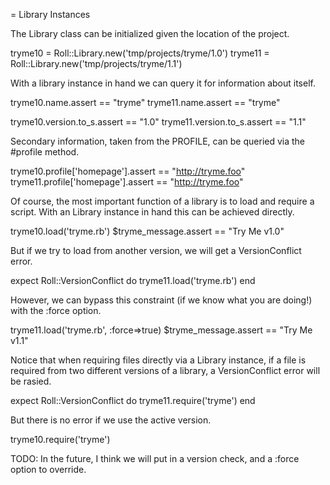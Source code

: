 = Library Instances

The Library class can be initialized given the location of the project.

  tryme10 = Roll::Library.new('tmp/projects/tryme/1.0')
  tryme11 = Roll::Library.new('tmp/projects/tryme/1.1')

With a library instance in hand we can query it for information about itself.

  tryme10.name.assert == "tryme"
  tryme11.name.assert == "tryme"

  tryme10.version.to_s.assert == "1.0"
  tryme11.version.to_s.assert == "1.1"

Secondary information, taken from the PROFILE, can be queried via the #profile
method.

  tryme10.profile['homepage'].assert == "http://tryme.foo"
  tryme11.profile['homepage'].assert == "http://tryme.foo"

Of course, the most important function of a library is to load and require
a script. With an Library instance in hand this can be achieved directly.

  tryme10.load('tryme.rb')
  $tryme_message.assert == "Try Me v1.0"

But if we try to load from another version, we will get a VersionConflict
error.

  expect Roll::VersionConflict do
    tryme11.load('tryme.rb')
  end

However, we can bypass this constraint (if we know what you are doing!) with
the :force option.

  tryme11.load('tryme.rb', :force=>true)
  $tryme_message.assert == "Try Me v1.1"

Notice that when requiring files directly via a Library instance, if a file
is required from two different versions of a library, a VersionConflict
error will be rasied.

  expect Roll::VersionConflict do
    tryme11.require('tryme')
  end

But there is no error if we use the active version.

  tryme10.require('tryme')

TODO: In the future, I think we will put in a version check, and a :force
option to override.

